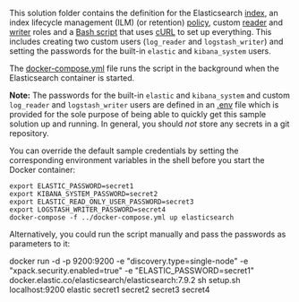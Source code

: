 This solution folder contains the definition for the Elasticsearch [index](index-template.json), an index lifecycle management (ILM) (or retention) [policy](retention-policy.json), custom [reader](reader-role.json) and [writer](writer-role.json) roles and a [Bash script](setup.sh) that uses [cURL](https://curl.haxx.se/) to set up everything. This includes creating two custom users (`log_reader` and `logstash_writer`) and setting the passwords for the built-in `elastic` and `kibana_system` users.
 
The [docker-compose.yml](../docker-compose.yml) file runs the script in the background when the Elasticsearch container is started.
 
**Note:** The passwords for the built-in `elastic` and `kibana_system` and custom `log_reader` and `logstash_writer` users are defined in an [.env](../.env) file which is provided for the sole purpose of being able to quickly get this sample solution up and running. In general, you should *not* store any secrets in a git repository. 

You can override the default sample credentials by setting the corresponding environment variables in the shell before you start the Docker container:

    export ELASTIC_PASSWORD=secret1
    export KIBANA_SYSTEM_PASSWORD=secret2
    export ELASTIC_READ_ONLY_USER_PASSWORD=secret3
    export LOGSTASH_WRITER_PASSWORD=secret4
    docker-compose -f ../docker-compose.yml up elasticsearch

Alternatively, you could run the script manually and pass the passwords as parameters to it:

   docker run -d -p 9200:9200 -e "discovery.type=single-node" -e "xpack.security.enabled=true" -e "ELASTIC_PASSWORD=secret1" docker.elastic.co/elasticsearch/elasticsearch:7.9.2
   sh setup.sh localhost:9200 elastic secret1 secret2 secret3 secret4